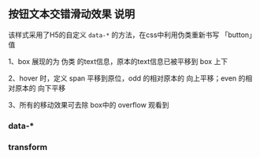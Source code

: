 ## 按钮文本交错滑动效果 说明

该样式采用了H5的自定义 `data-*` 的方法，在css中利用伪类重新书写 「button」 值

1、box 展现的为 伪类 的text信息，原本的text信息已被平移到 box 上下

2、hover 时，定义 span 平移到原位，odd 的相对原本的 向上平移；even 的相对原本的 向下平移

3、所有的移动效果可去除 box中的 overflow 观看到

### data-*


### transform


